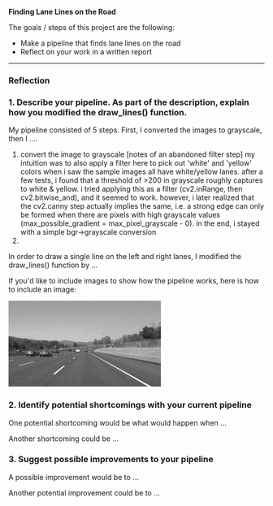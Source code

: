 **Finding Lane Lines on the Road**

The goals / steps of this project are the following:
* Make a pipeline that finds lane lines on the road
* Reflect on your work in a written report


[//]: # (Image References)

[image1]: ./examples/grayscale.jpg "Grayscale"

---

### Reflection

### 1. Describe your pipeline. As part of the description, explain how you modified the draw_lines() function.

My pipeline consisted of 5 steps. First, I converted the images to grayscale, then I .... 

1) convert the image to grayscale
   [notes of an abandoned filter step] my intuition was to also apply a filter here to pick out 'white' and 'yellow' colors when i saw the sample images all have white/yellow lanes.  after a few tests, i found that a threshold of >200 in grayscale roughly captures to white & yellow.  i tried applying this as a filter (cv2.inRange, then cv2.bitwise_and), and it seemed to work.  however, i later realized that the cv2.canny step actually implies the same, i.e. a strong edge can only be formed when there are pixels with high grayscale values (max_possible_gradient = max_pixel_grayscale - 0).  in the end, i stayed with a simple bgr->grayscale conversion
2) 
In order to draw a single line on the left and right lanes, I modified the draw_lines() function by ...

If you'd like to include images to show how the pipeline works, here is how to include an image: 

![alt text][image1]


### 2. Identify potential shortcomings with your current pipeline


One potential shortcoming would be what would happen when ... 

Another shortcoming could be ...


### 3. Suggest possible improvements to your pipeline

A possible improvement would be to ...

Another potential improvement could be to ...
